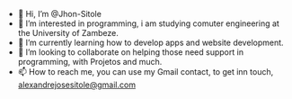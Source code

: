 - 👋 Hi, I’m @Jhon-Sitole
- 👀 I’m interested in programming, i am studying comuter engineering at the University of Zambeze.
- 🌱 I’m currently learning how to develop apps and website development.
- 💞️ I’m looking to collaborate on helping those need support in programming, with Projetos and much. 
- 📫 How to reach me, you can use my Gmail contact, to get inn touch, alexandrejosesitole@gmail.com

<!---
Jhon-Sitole/Jhon-Sitole is a ✨ special ✨ repository because its `README.md` (this file) appears on your GitHub profile.
You can click the Preview link to take a look at your changes.
--->
